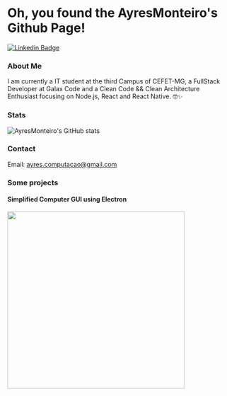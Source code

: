 # Oh, you found the AyresMonteiro's Github Page!

[![Linkedin Badge](https://img.shields.io/badge/-LinkedIn-blue?style=flat-square&logo=Linkedin&logoColor=white&link=https://www.linkedin.com/in/ayres-monteiro/)](https://www.linkedin.com/in/ayres-monteiro/)

### About Me

I am currently a IT student at the third Campus of CEFET-MG, a FullStack Developer at Galax Code and a Clean Code && Clean Architecture Enthusiast focusing on Node.js, React and React Native. 🤓✨

### Stats

![AyresMonteiro's GitHub stats](https://github-readme-stats.vercel.app/api?username=ayresmonteiro&show_icons=true&count_private=true&bg_color=75,0d1117,21262d&title_color=58a6ff&icon_color=58a6ff&border_color=58a6ff&text_color=f0f6fc)

### Contact

Email: ayres.computacao@gmail.com

### Some projects

#### Simplified Computer GUI using Electron
[<img src="https://i.imgur.com/RCwAZgW.png" width="401"/>](https://github.com/AyresMonteiro/gui-computador-simplificado-electron)

